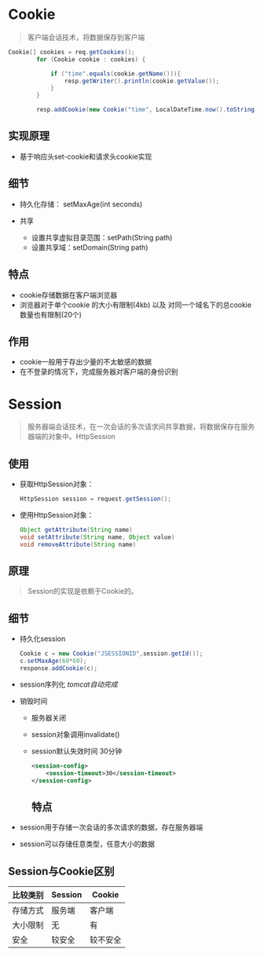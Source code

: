# Cookie

> 客户端会话技术，将数据保存到客户端

```java
Cookie[] cookies = req.getCookies();
        for (Cookie cookie : cookies) {

            if ("time".equals(cookie.getName())){
                resp.getWriter().println(cookie.getValue());
            }
        }

        resp.addCookie(new Cookie("time", LocalDateTime.now().toString()));
```

## 实现原理

- 基于响应头set-cookie和请求头cookie实现

## 细节

- 持久化存储： setMaxAge(int seconds)
- 共享

  - 设置共享虚拟目录范围：setPath(String path)
  - 设置共享域：setDomain(String path)

## 特点

- cookie存储数据在客户端浏览器
- 浏览器对于单个cookie 的大小有限制(4kb) 以及 对同一个域名下的总cookie数量也有限制(20个)

## 作用

- cookie一般用于存出少量的不太敏感的数据
- 在不登录的情况下，完成服务器对客户端的身份识别

# Session

> 服务器端会话技术，在一次会话的多次请求间共享数据，将数据保存在服务器端的对象中。HttpSession

## 使用

- 获取HttpSession对象：

  ```java
  HttpSession session = request.getSession();
  ```

- 使用HttpSession对象：

  ```java
  Object getAttribute(String name)  
  void setAttribute(String name, Object value)
  void removeAttribute(String name)
  ```

## 原理

> Session的实现是依赖于Cookie的。

## 细节

- 持久化session

  ```java
  Cookie c = new Cookie("JSESSIONID",session.getId());
  c.setMaxAge(60*60);
  response.addCookie(c);
  ```

- session序列化 _tomcat自动完成_
- 销毁时间

  - 服务器关闭
  - session对象调用invalidate()
  - session默认失效时间 30分钟

    ```xml
    <session-config>
        <session-timeout>30</session-timeout>
    </session-config>
    ```

    ## 特点

- session用于存储一次会话的多次请求的数据，存在服务器端

- session可以存储任意类型，任意大小的数据

## Session与Cookie区别

比较类别 | Session | Cookie
---- | ------- | ------
存储方式 | 服务端     | 客户端
大小限制 | 无       | 有
安全   | 较安全     | 较不安全
